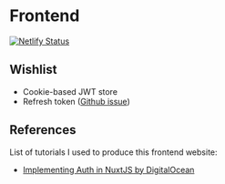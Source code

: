 # Frontend

[![Netlify Status](https://api.netlify.com/api/v1/badges/9166b573-1cee-48eb-89e4-c9b60a47c938/deploy-status)](https://app.netlify.com/sites/yafig/deploys)

## Wishlist

- Cookie-based JWT store
- Refresh token ([Github issue](https://github.com/nuxt-community/auth-module/issues/686))

## References

List of tutorials I used to produce this frontend website:

- [Implementing Auth in NuxtJS by DigitalOcean](https://www.digitalocean.com/community/tutorials/implementing-authentication-in-nuxtjs-app)
